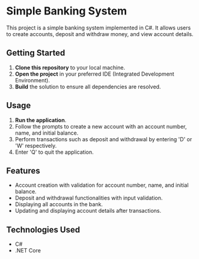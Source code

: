 # Simple Banking System

This project is a simple banking system implemented in C#. It allows users to create accounts, deposit and withdraw money, and view account details.

## Getting Started

1. **Clone this repository** to your local machine.
2. **Open the project** in your preferred IDE (Integrated Development Environment).
3. **Build** the solution to ensure all dependencies are resolved.

## Usage

1. **Run the application**.
2. Follow the prompts to create a new account with an account number, name, and initial balance.
3. Perform transactions such as deposit and withdrawal by entering 'D' or 'W' respectively.
4. Enter 'Q' to quit the application.

## Features

- Account creation with validation for account number, name, and initial balance.
- Deposit and withdrawal functionalities with input validation.
- Displaying all accounts in the bank.
- Updating and displaying account details after transactions.

## Technologies Used

- C#
- .NET Core




